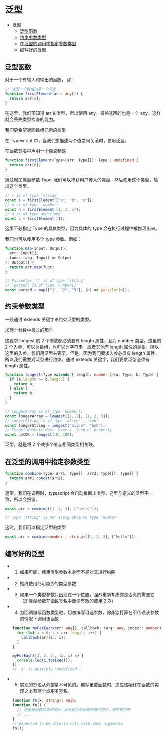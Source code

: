# 泛型

- [泛型](#泛型)
  - [泛型函数](#泛型函数)
  - [约束参数类型](#约束参数类型)
  - [在泛型的调用中指定参数类型](#在泛型的调用中指定参数类型)
  - [编写好的泛型](#编写好的泛型)

## 泛型函数

对于一个有输入和输出的函数， 如:

```ts
// 返回一个数组的第一个元素
function firstElement(arr: any[]) {
  return arr[0];
}
```

在这里，我们不知道 arr 的类型，所以使用 any，最终返回的也是一个 any。这样就会丢失类型检查的能力。

我们更希望返回数组元素的类型

在 Typescript 中，当我们想描述两个值之间关系时，使用泛型。

在函数签名中声明一个类型参数

```ts
function firstElement<Type>(arr: Type[]): Type | undefined {
  return arr[0];
}
```

通过增加类型参数 Type, 我们可以捕获用户传入的类型，然后使用这个类型，输出这个类型。

```ts
// s is of type 'string'
const s = firstElement(["a", "b", "c"]);
// n is of type 'number'
const n = firstElement([1, 2, 3]);
// u is of type undefined
const u = firstElement([]);
```

这里不必指定 Type 的具体类型，因为具体的 type 会在执行过程中被推理出来。

我们也可以使用多个 type 参数。例如：

```ts
function map<Input, Output>(
  arr: Input[],
  func: (arg: Input) => Output
): Output[] {
  return arr.map(func);
}

// Parameter 'n' is of type 'string'
// 'parsed' is of type 'number[]'
const parsed = map(["1", "2", "3"], (n) => parseInt(n));
```

## 约束参数类型

一般通过 extends 关键字来约束泛型的类型。

求两个参数中最长的那个

这要求 longest 的 2 个参数都必须要有 length 属性，且为 number 类型。这里的 2 个入参，可以为数组，也可以为字符串，或者其他有 length 属性的类型。所以这里的入参，我们用泛型来表示。但是，因为我们要求入参必须有 length 属性，所以我们需要对泛型进行约束。通过 extends 关键字，我们要求泛型必须有 length 属性。

```ts
function longest<Type extends { length: number }>(a: Type, b: Type) {
  if (a.length >= b.length) {
    return a;
  } else {
    return b;
  }
}

// longerArray is of type 'number[]'
const longerArray = longest([1, 2], [1, 2, 3]);
// longerString is of type 'alice' | 'bob'
const longerString = longest("alice", "bob");
// Error! Numbers don't have a 'length' property
const notOK = longest(10, 100);
```

泛型，就是将 2 个或多个值与相同类型相关联。

## 在泛型的调用中指定参数类型

```ts
function combine<Type>(arr1: Type[], arr2: Type[]): Type[] {
  return arr1.concat(arr2);
}
```

通常，我们在调用时，typescript 会自动推断出类型，这里与定义的泛型不一致，所以会报错。

```ts
const arr = combine([1, 2, 3], ["hello"]);

// Type 'string' is not assignable to type 'number'.
```

这时，我们可以指定泛型的类型

```ts
const arr = combine<number | string>([1, 2, 3], ["hello"]);
```

## 编写好的泛型

- 1. 如果可能，使用类型参数本身而不是对其进行约束
- 2. 始终使用尽可能少的类型参数
- 3. 如果一个类型参数只出现在一个位置，强烈重新考虑你是否真的需要它（即类型参数在函数签名中至少有效的使用 2 次）
- 4. 为回调编写函数类型时，切勿编写可选参数，除非您打算在不传递该参数的情况下调用该函数

  ```ts
  function myForEach(arr: any[], callback: (arg: any, index?: number) => void) {
    for (let i = 0; i < arr.length; i++) {
      callback(arr[i], i);
    }
  }

  myForEach([1, 2, 3], (a, i) => {
    console.log(i.toFixed());
  });
  // 'i' is possibly 'undefined'.
  ```

- 5. 实现的签名从外部是不可见的。编写重载函数时，您应该始终在函数的实现之上有两个或更多签名。

  ```ts
  function fn(x: string): void;
  function fn() {
    // 这里是函数的实现部分，此处定义的没有参数的签名，是不可见的
    // ...
  }
  // Expected to be able to call with zero arguments
  fn();
  ```
